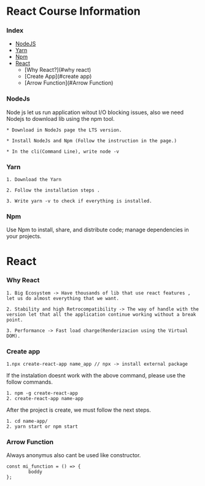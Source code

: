 ﻿# React Course Information

### Index

* [NodeJS](#nodejs)
* [Yarn](#yarn)
* [Npm](#npm)
* [React](#react)
  * [Why React?](#why react)
  * [Create App](#create app)
  * [Arrow Function](#Arrow Function)
  

### NodeJs

Node js let us run application witout I/O blocking issues, also we need Nodejs to download lib using the npm tool.

	* Download in NodeJs page the LTS version.

	* Install NodeJs and Npm (Follow the instruction in the page.)

	* In the cli(Command Line), write node -v  

### Yarn

	1. Download the Yarn

	2. Follow the installation steps .

	3. Write yarn -v to check if everything is installed.

### Npm

Use Npm to install, share, and distribute code; manage dependencies in your projects.

# React

### Why React

	1. Big Ecosystem -> Have thousands of lib that use react features , let us do almost everything that we want.

	2. Stability and high Retrocompatibility -> The way of handle with the version let that all the application continue working without a break point.

	3. Performance -> Fast load charge(Renderizacion using the Virtual DOM).

### Create app


	1.npx create-react-app name_app // npx -> install external package

If the instalation doesnt work with the above command, please use the follow commands.

	1. npm -g create-react-app
	2. create-react-app name-app

After the project is create, we must follow the next steps.

	1. cd name-app/
	2. yarn start or npm start

### Arrow Function

Always anonymus also cant be used like constructor.

	const mi_function = () => {
			boddy
	};







